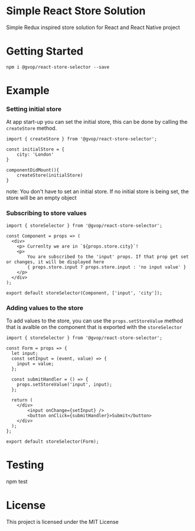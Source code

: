 # Simple React Store Solution 

Simple Redux inspired store solution for React and React Native project

# Getting Started
```
npm i @gvop/react-store-selector --save
```

# Example 

### Setting initial store
At app start-up you can set the initial store, this can be done by calling the `createStore` method. 

```
import { createStore } from '@gvop/react-store-selector';

const initialStore = {
    city: 'London'
}

componentDidMount(){
    createStore(initialStore)
}
```

note:
You don't have to set an initial store. If no initial store is being set, the store will be an empty object

### Subscribing to store values

```
import { storeSelector } from '@gvop/react-store-selector';

const Component = props => (
  <div>
    <p> Currenlty we are in `${props.store.city}`!
    <p>
        You are subscribed to the 'input' props. If that prop get set or changes, it will be displayed here 
        { props.store.input ? props.store.input : 'no input value' }
    </p>
  </div>
);

export default storeSelector(Component, ['input', 'city']);
```

### Adding values to the store 

To add values to the store, you can use the `props.setStoreValue` method that is avalble on the component that is exported with the `storeSelector`

```
import { storeSelector } from '@gvop/react-store-selector';

const Form = props => {
  let input;
  const setInput = (event, value) => {
    input = value;
  };

  const submitHandler = () => {
    props.setStoreValue('input', input);
  };

  return (
    </div>
        <input onChange={setInput} />
        <button onClick={submitHandler}>Submit</button>
    </div>
  );
};

export default storeSelector(Form);
```

# Testing

npm test 

# License

This project is licensed under the MIT License